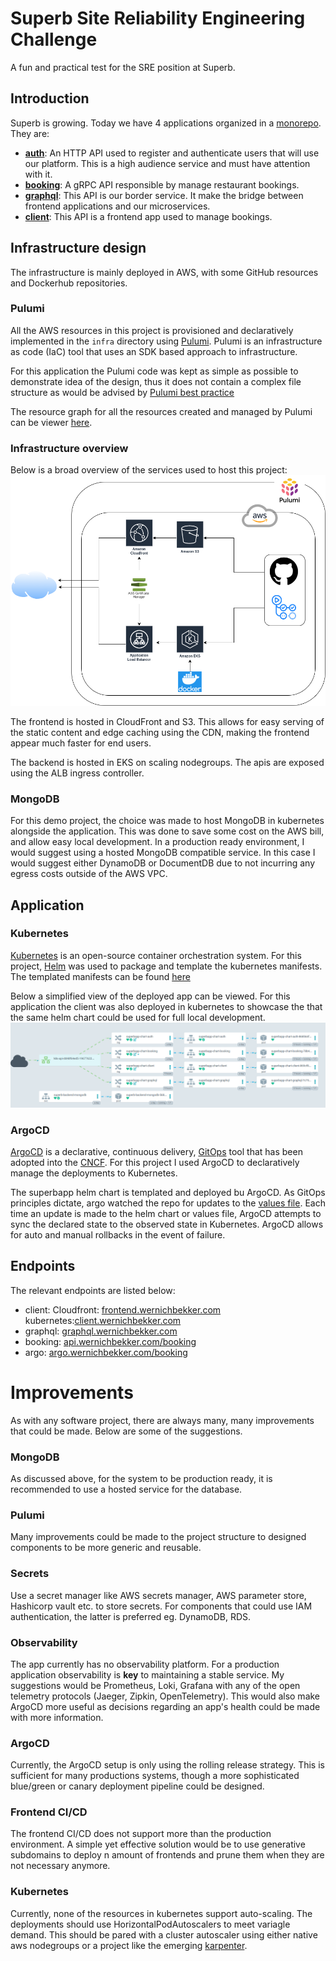 # Superb Site Reliability Engineering Challenge

A fun and practical test for the SRE position at Superb.

## Introduction

Superb is growing. Today we have 4 applications organized in a [monorepo](https://en.wikipedia.org/wiki/Monorepo). They are:

- **[auth](./auth/)**: An HTTP API used to register and authenticate users that will use our platform. This is a high audience service and must have attention with it.
- **[booking](./booking/)**: A gRPC API responsible by manage restaurant bookings.
- **[graphql](./graphql/)**: This API is our border service. It make the bridge between frontend applications and our microservices.
- **[client](./client/)**: This API is a frontend app used to manage bookings.

## Infrastructure design

The infrastructure is mainly deployed in AWS, with some GitHub resources and Dockerhub repositories.

### Pulumi

All the AWS resources in this project is provisioned and declaratively implemented in the `infra` directory using [Pulumi](https://pulumi.com). Pulumi is an infrastructure as code (IaC) tool that uses an SDK based approach to infrastructure.

For this application the Pulumi code was kept as simple as possible to demonstrate idea of the design, thus it does not contain a complex file structure as would be advised by [Pulumi best practice](https://www.pulumi.com/docs/guides/)

The resource graph for all the resources created and managed by Pulumi can be viewer [here](frontend.wernichbekker.com/resource_graph/pulumi-final.html).

### Infrastructure overview

Below is a broad overview of the services used to host this project:
![aws infrastructure](content/infra/infra.png)

The frontend is hosted in CloudFront and S3. This allows for easy serving of the static content and edge caching using the CDN, making the frontend appear much faster for end users.

The backend is hosted in EKS on scaling nodegroups. The apis are exposed using the ALB ingress controller.


### MongoDB

For this demo project, the choice was made to host MongoDB in kubernetes alongside the application. This was done to save some cost on the AWS bill, and allow easy local development. In a production ready environment, I would suggest using a hosted MongoDB compatible service. In this case I would suggest either DynamoDB or DocumentDB due to not incurring any egress costs outside of the AWS VPC.

## Application

### Kubernetes

[Kubernetes](https://kubernetes.io) is an open-source container orchestration system. For this project, [Helm](https://helm.sh) was used to package and template the kubernetes manifests. The templated manifests can be found [here](/kubernetes/helm/templated-files)  

Below a simplified view of the deployed app can be viewed. For this application the client was also deployed in kubernetes to showcase the that the same helm chart could be used for full local development.
![k8s infrastructure](content/kubernetes/k8s_network.png)

### ArgoCD

[ArgoCD](https://argo-cd.readthedocs.io/en/stable/) is a declarative, continuous delivery, [GitOps](https://about.gitlab.com/topics/gitops/) tool that has been adopted into the [CNCF](https://www.cncf.io/). For this project I used ArgoCD to declaratively manage the deployments to Kubernetes.

The superbapp helm chart is templated and deployed bu ArgoCD. As GitOps principles dictate, argo watched the repo for updates to the [values file](/kubernetes/helm/superbapp/values-application.yaml). Each time an update is made to the helm chart or values file, ArgoCD attempts to sync the declared state to the observed state in Kubernetes. ArgoCD allows for auto and manual rollbacks in the event of failure.

## Endpoints
The relevant endpoints are listed below:
- client: Cloudfront: [frontend.wernichbekker.com](https://frontend.wernichbekker.com) kubernetes:[client.wernichbekker.com](https://client.wernichbekker.com)
- graphql: [graphql.wernichbekker.com](https://graphql.wernichbekker.com)
- booking: [api.wernichbekker.com/booking](https://api.wernichbekker.com/booking)
- argo: [argo.wernichbekker.com/booking](https://argo.wernichbekker.com)

# Improvements
As with any software project, there are always many, many improvements that could be made. Below are some of the suggestions.

### MongoDB
As discussed above, for the system to be production ready, it is recommended to use a hosted service for the database.

### Pulumi
Many improvements could be made to the project structure to designed components to be more generic and reusable.

### Secrets
Use a secret manager like AWS secrets manager, AWS parameter store, Hashicorp vault etc. to store secrets. For components that could use IAM authentication, the latter is preferred eg. DynamoDB, RDS.

### Observability
The app currently has no observability platform. For a production application observability is **key** to maintaining a stable service. My suggestions would be Prometheus, Loki, Grafana with any of the open telemetry protocols (Jaeger, Zipkin, OpenTelemetry). This would also make ArgoCD more useful as decisions regarding an app's health could be made with more information.

### ArgoCD
Currently, the ArgoCD setup is only using the rolling release strategy. This is sufficient for many productions systems, though a more sophisticated blue/green or canary deployment pipeline could be designed.

### Frontend CI/CD
The frontend CI/CD does not support more than the production environment. A simple yet effective solution would be to use generative subdomains to deploy n amount of frontends and prune them when they are not necessary anymore.

### Kubernetes
Currently, none of the resources in kubernetes support auto-scaling. The deployments should use HorizontalPodAutoscalers to meet variagle demand. This should be pared with a cluster autoscaler using either native aws nodegroups or a project like the emerging [karpenter](https://karpenter.sh/).


